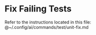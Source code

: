 # Fix Failing Tests

Refer to the instructions located in this file:
@~/.config/ai/commands/test/unit-fix.md
